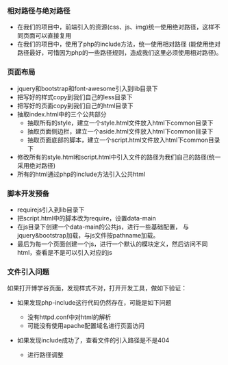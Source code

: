 ### 相对路径与绝对路径
- 在我们的项目中，前端引入的资源(css、js、img)统一使用绝对路径，这样不同页面可以直接复用
- 在我们的项目中，使用了php的include方法，统一使用相对路径
(能使用绝对路径最好，可惜因为php的一些路径规则，造成我们这里必须使用相对路径)。

### 页面布局
- jquery和bootstrap和font-awesome引入到lib目录下
- 把写好的样式copy到我们自己的less目录下
- 把写好的页面copy到我们自己的html目录下
- 抽取index.html中的三个公共部分
    + 抽取所有的style，建立一个style.html文件放入html下common目录下
    + 抽取页面侧边栏，建立一个aside.html文件放入html下common目录下
    + 抽取页面底部的脚本，建立一个script.html文件放入html下common目录下
- 修改所有的style.html和script.html中引入文件的路径为我们自己的路径(统一采用绝对路径)
- 所有的html通过php的include方法引入公共html

### 脚本开发预备
- requirejs引入到lib目录下
- 把script.html中的脚本改为require，设置data-main
- 在js目录下创建一个data-main的公共js，进行一些基础配置，
与jquery&bootstrap加载，与js文件按pathname加载。
- 最后为每一个页面创建一个js，进行一个默认的模块定义，然后访问不同html，查看是不是可以引入对应的js

### 文件引入问题
如果打开博学谷页面，发现样式不对，打开开发工具，做如下验证：

- 如果发现php-include这行代码仍然存在，可能是如下问题
    + 没有httpd.conf中对html的解析
    + 可能没有使用apache配置域名进行页面访问
    
- 如果发现include成功了，查看文件的引入路径是不是404
   + 进行路径调整
